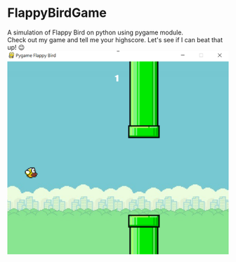 # FlappyBirdGame

A simulation of Flappy Bird on python using pygame module.<br>
Check out my game and tell me your highscore. Let's see if I can beat that up! :wink:<br>
![Preview of the game](image.jpg)
